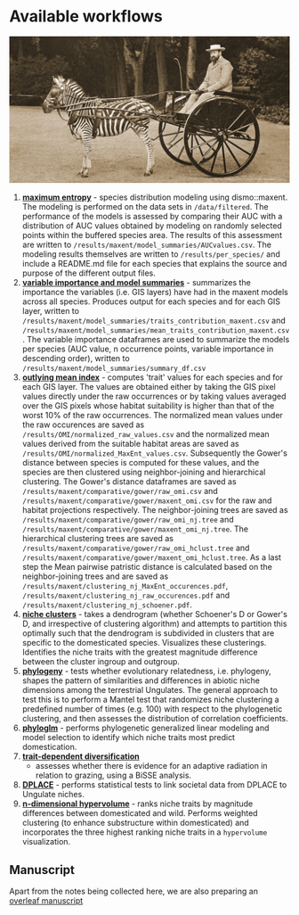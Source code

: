 
Available workflows
===================

![](images/Dy4DWFnWkAAx-Qg.jpeg)

1. [**maximum entropy**](html_files/1.maxent) - species distribution modeling using 
   dismo::maxent. The modeling is performed on the data sets in 
   `/data/filtered`. The performance of the models is assessed by comparing 
   their AUC with a distribution of AUC values obtained by modeling on randomly
   selected points within the buffered species area. The results of this 
   assessment are written to `/results/maxent/model_summaries/AUCvalues.csv`.
   The modeling results themselves are written to `/results/per_species/` and
   include a README.md file for each species that explains the source and 
   purpose of the different output files.
2. [**variable importance and model summaries**](html_files/2.varimp) - summarizes 
   the importance the variables (i.e. GIS layers) have had in the maxent models 
   across all species. Produces output for each species and for each GIS
   layer, written to 
   `/results/maxent/model_summaries/traits_contribution_maxent.csv` and 
   `/results/maxent/model_summaries/mean_traits_contribution_maxent.csv`. The 
   variable importance dataframes are used to summarize the models per species 
   (AUC value, n occurrence points, variable importance in descending order), 
   written to `/results/maxent/model_summaries/summary_df.csv`
3. [**outlying mean index**](3_omi.rmd) - computes 'trait' values for each
   species and for each GIS layer. The values are obtained either by taking the
   GIS pixel values directly under the raw occurrences or by taking values 
   averaged over the GIS pixels whose habitat suitability is higher than 
   that of the worst 10% of the raw occurrences. The normalized mean values 
   under the raw occurences are saved as `/results/OMI/normalized_raw_values.csv` 
   and the normalized mean values derived from the suitable habitat areas are 
   saved as `/results/OMI/normalized_MaxEnt_values.csv`. Subsequently the Gower's 
   distance between species is computed for these values, and the species are 
   then clustered using neighbor-joining and hierarchical clustering. The Gower's 
   distance dataframes are saved as `/results/maxent/comparative/gower/raw_omi.csv` 
   and `/results/maxent/comparative/gower/maxent_omi.csv` for the raw and habitat 
   projections respectively. The neighbor-joining trees are saved as 
   `/results/maxent/comparative/gower/raw_omi_nj.tree` and 
   `/results/maxent/comparative/gower/maxent_omi_nj.tree`. The hierarchical 
   clustering trees are saved as 
   `/results/maxent/comparative/gower/raw_omi_hclust.tree` and 
   `/results/maxent/comparative/gower/maxent_omi_hclust.tree`. As a last step 
   the Mean pairwise patristic distance is calculated based on the 
   neighbor-joining trees and are saved as 
   `/results/maxent/clustering_nj_MaxEnt_occurences.pdf`, 
   `/results/maxent/clustering_nj_raw_occurences.pdf`  and 
   `/results/maxent/clustering_nj_schoener.pdf`. 
4. [**niche clusters**](4_niche_clusters.rmd) - takes a dendrogram (whether
   Schoener's D or Gower's D, and irrespective of clustering algorithm) and
   attempts to partition this optimally such that the dendrogram is subdivided
   in clusters that are specific to the domesticated species. Visualizes these
   clusterings. Identifies the niche traits with the greatest magnitude 
   difference between the cluster ingroup and outgroup.
5. [**phylogeny**](5_phylogeny.rmd) - tests whether evolutionary 
   relatedness, i.e. phylogeny, shapes the pattern of similarities and 
   differences in abiotic niche dimensions among the terrestrial Ungulates. The 
   general approach to test this is to perform a Mantel test that randomizes
   niche clustering a predefined number of times (e.g. 100) with respect to the
   phylogenetic clustering, and then assesses the distribution of correlation
   coefficients.
6. [**phyloglm**](6_phyloglm.rmd) - performs phylogenetic generalized linear
   modeling and model selection to identify which niche traits most predict
   domestication.
7. [**trait-dependent diversification**](7_trait-dependent_diversification.rmd)
   - assesses whether there is evidence for an adaptive radiation in relation
   to grazing, using a BiSSE analysis.
8. [**DPLACE**](8_dplace.rmd) - performs statistical tests to link societal
   data from DPLACE to Ungulate niches.
9. [**n-dimensional hypervolume**](9_hypervolume.rmd) - ranks niche traits by
   magnitude differences between domesticated and wild. Performs weighted 
   clustering (to enhance substructure within domesticated) and incorporates
   the three highest ranking niche traits in a `hypervolume` visualization.

Manuscript
----------

Apart from the notes being collected here, we are also preparing an 
[overleaf manuscript](https://www.overleaf.com/project/5c7cfef8ac6a080f4fd4476a)
